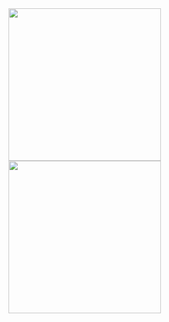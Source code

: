 <img src="https://github.com/rfqagst/MidasWallet/assets/52656052/d27006a6-4c34-4af5-8109-27c09086021c" width="300" >
<img src="https://github.com/rfqagst/MidasWallet/assets/52656052/260ac7d7-d999-45cc-9ef2-ed4dd73562c6" width="300" >
